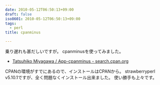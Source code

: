 ```yaml
---
date: 2010-05-12T06:50:13+09:00
draft: false
iso8601: 2010-05-12T06:50:13+09:00
tags:
  - perl
title: cpanminus

---
```


乗り遅れも甚だしいですが。
cpanminusを使ってみました。
<ul>
<li><a href="http://search.cpan.org/dist/App-cpanminus/">Tatsuhiko Miyagawa / App-cpanminus - search.cpan.org</a></li>
</ul>
CPANの環境がすでにあるので、インストールはCPANから。
strawberryperl v5.10.1ですが、全く問題なくインストール出来ました。
使い勝手も上々です。
    	